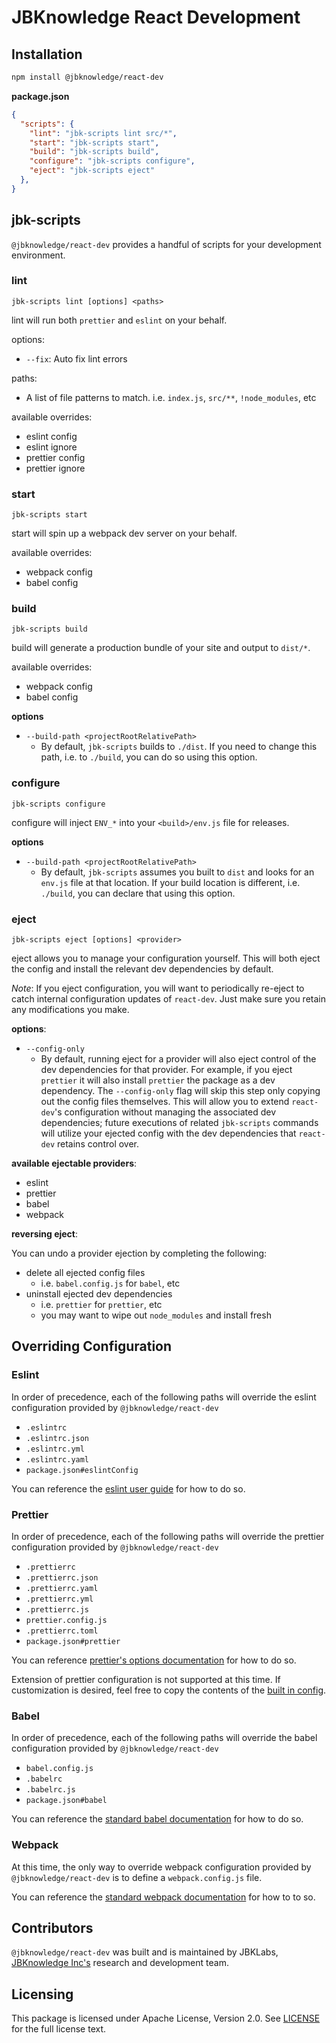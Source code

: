 # JBKnowledge React Development

## Installation

```bash
npm install @jbknowledge/react-dev
```

**package.json**
```json
{
  "scripts": {
    "lint": "jbk-scripts lint src/*",
    "start": "jbk-scripts start",
    "build": "jbk-scripts build",
    "configure": "jbk-scripts configure",
    "eject": "jbk-scripts eject"
  },
}
```

## jbk-scripts

`@jbknowledge/react-dev` provides a handful of scripts for your development environment.

### **lint**

`jbk-scripts lint [options] <paths>`

lint will run both `prettier` and `eslint` on your behalf.

options:
* `--fix`: Auto fix lint errors

paths:
* A list of file patterns to match. i.e. `index.js`, `src/**`, `!node_modules`, etc

available overrides:
- eslint config
- eslint ignore
- prettier config
- prettier ignore

### **start**

`jbk-scripts start`

start will spin up a webpack dev server on your behalf.

available overrides:
- webpack config
- babel config

### **build**

`jbk-scripts build`

build will generate a production bundle of your site and output to `dist/*`.

available overrides:
- webpack config
- babel config

**options**
* `--build-path <projectRootRelativePath>`
  * By default, `jbk-scripts` builds to `./dist`. If you need to change this path, i.e. to `./build`, you can do so using this option.

### **configure**

`jbk-scripts configure`

configure will inject `ENV_*` into your `<build>/env.js` file for releases.

**options**
* `--build-path <projectRootRelativePath>`
  * By default, `jbk-scripts` assumes you built to `dist` and looks for an `env.js` file at that location. If your build location is different, i.e. `./build`, you can declare that using this option.

### **eject**

`jbk-scripts eject [options] <provider>`

eject allows you to manage your configuration yourself. This will both eject the config and install the relevant dev dependencies by default.

*Note*: If you eject configuration, you will want to periodically re-eject to catch internal configuration updates of `react-dev`. Just make sure you retain any modifications you make.

**options**:
* `--config-only`
  * By default, running eject for a provider will also eject control of the dev dependencies for that provider. For example, if you eject `prettier` it will also install `prettier` the package as a dev dependency. The `--config-only` flag will skip this step only copying out the config files themselves. This will allow you to extend `react-dev`'s configuration without managing the associated dev dependencies; future executions of related `jbk-scripts` commands will utilize your ejected config with the dev dependencies that `react-dev` retains control over.

**available ejectable providers**:
- eslint
- prettier
- babel
- webpack

**reversing eject**:

You can undo a provider ejection by completing the following:
* delete all ejected config files
  * i.e. `babel.config.js` for `babel`, etc
* uninstall ejected dev dependencies
  * i.e. `prettier` for `prettier`, etc
  * you may want to wipe out `node_modules` and install fresh
  

## Overriding Configuration

### Eslint

In order of precedence, each of the following paths will override the eslint configuration provided by `@jbknowledge/react-dev`

- `.eslintrc`
- `.eslintrc.json`
- `.eslintrc.yml`
- `.eslintrc.yaml`
- `package.json#eslintConfig`

You can reference the [eslint user guide](https://eslint.org/docs/user-guide/configuring) for how to do so.

### Prettier

In order of precedence, each of the following paths will override the prettier configuration provided by `@jbknowledge/react-dev`

- `.prettierrc`
- `.prettierrc.json`
- `.prettierrc.yaml`
- `.prettierrc.yml`
- `.prettierrc.js`
- `prettier.config.js`
- `.prettierrc.toml`
- `package.json#prettier`

You can reference [prettier's options documentation](https://prettier.io/docs/en/options.html) for how to do so.

Extension of prettier configuration is not supported at this time. If customization is desired, feel free to copy the contents of the [built in config](./src/config/prettier.yml).

### Babel

In order of precedence, each of the following paths will override the babel configuration provided by `@jbknowledge/react-dev`

- `babel.config.js`
- `.babelrc`
- `.babelrc.js`
- `package.json#babel`

You can reference the [standard babel documentation](https://babeljs.io/docs/en/configuration) for how to do so.

### Webpack

At this time, the only way to override webpack configuration provided by `@jbknowledge/react-dev` is to define a `webpack.config.js` file.

You can reference the [standard webpack documentation](https://webpack.js.org/configuration/) for how to to so.

## Contributors

`@jbknowledge/react-dev` was built and is maintained by JBKLabs, [JBKnowledge Inc's](https://jbknowledge.com/) research and development team.

## Licensing

This package is licensed under Apache License, Version 2.0. See [LICENSE](./LICENSE) for the full license text.
